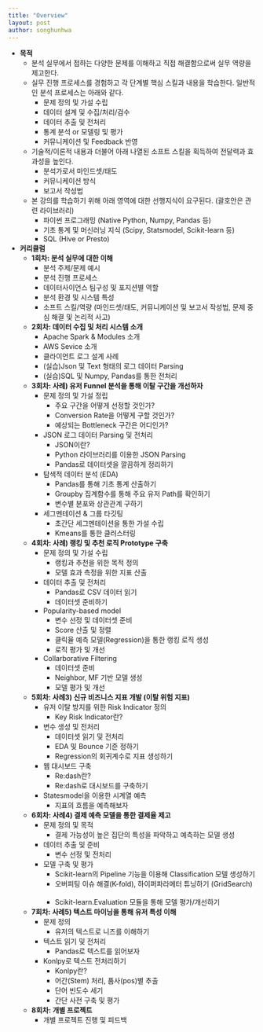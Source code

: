 ```yaml
---
title: "Overview"
layout: post
author: songhunhwa
---
```


- **목적**
	- 분석 실무에서 접하는 다양한 문제를 이해하고 직접 해결함으로써 실무 역량을 제고한다.
	- 실무 진행 프로세스를 경험하고 각 단계별 핵심 스킬과 내용을 학습한다. 일반적인 분석 프로세스는 아래와 같다.
		- 문제 정의 및 가설 수립
		- 데이터 설계 및 수집/처리/검수
		- 데이터 추출 및 전처리
		- 통계 분석 or 모델링 및 평가
		- 커뮤니케이션 및 Feedback 반영
	- 기술적/이론적 내용과 더불어 아래 나열된 소프트 스킬을 획득하여 전달력과 효과성을 높인다.
		- 분석가로서 마인드셋/태도
		- 커뮤니케이션 방식
		- 보고서 작성법
	- 본 강의를 학습하기 위해 아래 영역에 대한 선행지식이 요구된다. (괄호안은 관련 라이브러리)
		- 파이썬 프로그래밍 (Native Python, Numpy, Pandas 등)
		- 기초 통계 및 머신러닝 지식 (Scipy, Statsmodel, Scikit-learn 등)
		- SQL (Hive or Presto)
- **커리큘럼**
	- **1회차: 분석 실무에 대한 이해**
		- 분석 주제/문제 예시
		- 분석 진행 프로세스
		- 데이터사이언스 팀구성 및 포지션별 역할
		- 분석 환경 및 시스템 특성
		- 소프트 스킬/역량 (마인드셋/태도, 커뮤니케이션 및 보고서 작성법, 문제 중심 해결 및 논리적 사고)
	- **2회차: 데이터 수집 및 처리 시스템 소개**
		- Apache Spark & Modules 소개
		- AWS Sevice 소개
		- 클라이언트 로그 설계 사례 
		- (실습)Json 및 Text 형태의 로그 데이터 Parsing
		- (실습)SQL 및 Numpy, Pandas를 통한 전처리 
	- **3회차: 사례) 유저 Funnel 분석을 통해 이탈 구간을 개선하자**
		- 문제 정의 및 가설 정립
			- 주요 구간을 어떻게 선정할 것인가?
			- Conversion Rate을 어떻게 구할 것인가?
			- 예상되는 Bottleneck 구간은 어디인가?
		- JSON 로그 데이터 Parsing 및 전처리
			- JSON이란?
			- Python 라이브러리를 이용한 JSON Parsing
			- Pandas로 데이터셋을 깔끔하게 정리하기 
		- 탐색적 데이터 분석 (EDA)
			- Pandas를 통해 기초 통계 산출하기
			- Groupby 집계함수를 통해 주요 유저 Path를 확인하기
			- 변수별 분포와 상관관계 구하기
		- 세그멘테이션 & 그룹 타깃팅
			- 초간단 세그멘테이션을 통한 가설 수립
			- Kmeans를 통한 클러스터링
	- **4회차: 사례) 랭킹 및 추천 로직 Prototype 구축**
		- 문제 정의 및 가설 수립
			- 랭킹과 추천을 위한 목적 정의
			- 모델 효과 측정을 위한 지표 산출
		- 데이터 추출 및 전처리
			- Pandas로 CSV 데이터 읽기
			- 데이터셋 준비하기
		- Popularity-based model
			- 변수 선정 및 데이터셋 준비
			- Score 산출 및 정렬	
			- 클릭율 예측 모델(Regression)을 통한 랭킹 로직 생성
			- 로직 평가 및 개선
		- Collarborative Filtering
			- 데이터셋 준비
			- Neighbor, MF 기반 모델 생성
			- 모델 평가 및 개선
	- **5회차: 사례3) 신규 비즈니스 지표 개발 (이탈 위험 지표)**
		- 유저 이탈 방지를 위한 Risk Indicator 정의
			- Key Risk Indicator란?
		- 변수 생성 및 전처리
			- 데이터셋 읽기 및 전처리
			- EDA 및 Bounce 기준 정하기
			- Regression의 회귀계수로 지표 생성하기
		- 웹 대시보드 구축
			- Re:dash란?
			- Re:dash로 대시보드를 구축하기
		- Statesmodel을 이용한 시계열 예측
			- 지표의 흐름을 예측해보자
	- **6회차: 사례4) 결제 예측 모델을 통한 결제율 제고**
		- 문제 정의 및 목적
			- 결제 가능성이 높은 집단의 특성을 파악하고 예측하는 모델 생성
		- 데이터 추출 및 준비
			- 변수 선정 및 전처리
		- 모델 구축 및 평가
			- Scikit-learn의 Pipeline 기능을 이용해 Classification 모델 생성하기
			- 오버피팅 이슈 해결(K-fold), 하이퍼파라메터 튜닝하기 (GridSearch)      
			- Scikit-learn.Evaluation 모듈을 통해 모델 평가/개선하기
	- **7회차: 사례5) 텍스트 마이닝을 통해 유저 특성 이해**
		- 문제 정의
			- 유저의 텍스트로 니즈를 이해하기
		- 텍스트 읽기 및 전처리
			- Pandas로 텍스트를 읽어보자
		- Konlpy로 텍스트 전처리하기
			- Konlpy란?
			- 어간(Stem) 처리, 품사(pos)별 추출
			- 단어 빈도수 세기
			- 간단 사전 구축 및 평가
	- **8회차: 개별 프로젝트**
		- 개별 프로젝트 진행 및 피드백
